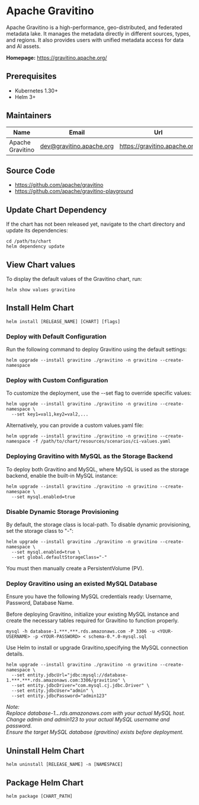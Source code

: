 <!--
  Licensed to the Apache Software Foundation (ASF) under one
  or more contributor license agreements.  See the NOTICE file
  distributed with this work for additional information
  regarding copyright ownership.  The ASF licenses this file
  to you under the Apache License, Version 2.0 (the
  "License"); you may not use this file except in compliance
  with the License.  You may obtain a copy of the License at

   http://www.apache.org/licenses/LICENSE-2.0

  Unless required by applicable law or agreed to in writing,
  software distributed under the License is distributed on an
  "AS IS" BASIS, WITHOUT WARRANTIES OR CONDITIONS OF ANY
  KIND, either express or implied.  See the License for the
  specific language governing permissions and limitations
  under the License.
-->

# Apache Gravitino

Apache Gravitino is a high-performance, geo-distributed, and federated metadata lake. It manages the
metadata directly in
different sources, types, and regions. It also provides users with unified metadata access
for data and AI assets.

**Homepage:** <https://gravitino.apache.org/>

## Prerequisites

- Kubernetes 1.30+
- Helm 3+

## Maintainers

| Name             | Email                    | Url                          |
|------------------|--------------------------|------------------------------|
| Apache Gravitino | dev@gravitino.apache.org | https://gravitino.apache.org |

## Source Code

* <https://github.com/apache/gravitino>
* <https://github.com/apache/gravitino-playground>

## Update Chart Dependency

If the chart has not been released yet, navigate to the chart directory and update its dependencies:

```console
cd /path/to/chart
helm dependency update
```

## View Chart values

To display the default values of the Gravitino chart, run:

```console
helm show values gravitino
```

## Install Helm Chart

```console
helm install [RELEASE_NAME] [CHART] [flags]
```

### Deploy with Default Configuration

Run the following command to deploy Gravitino using the default settings:

```console
helm upgrade --install gravitino ./gravitino -n gravitino --create-namespace
```

### Deploy with Custom Configuration

To customize the deployment, use the --set flag to override specific values:

```console
helm upgrade --install gravitino ./gravitino -n gravitino --create-namespace \
  --set key1=val1,key2=val2,...
```

Alternatively, you can provide a custom values.yaml file:

```console
helm upgrade --install gravitino ./gravitino -n gravitino --create-namespace -f /path/to/chart/resources/scenarios/ci-values.yaml
```

### Deploying Gravitino with MySQL as the Storage Backend

To deploy both Gravitino and MySQL, where MySQL is used as the storage backend, enable the built-in MySQL instance:

```console
helm upgrade --install gravitino ./gravitino -n gravitino --create-namespace \
  --set mysql.enabled=true
```

### Disable Dynamic Storage Provisioning

By default, the storage class is local-path. To disable dynamic provisioning, set the storage class to "-":

```console
helm upgrade --install gravitino ./gravitino -n gravitino --create-namespace \
  --set mysql.enabled=true \
  --set global.defaultStorageClass="-"
```

You must then manually create a PersistentVolume (PV).

### Deploy Gravitino using an existed MySQL Database

Ensure you have the following MySQL credentials ready: Username, Password, Database Name.

Before deploying Gravitino, initialize your existing MySQL instance and create the necessary tables required for Gravitino to function properly.

```console
mysql -h database-1.***.***.rds.amazonaws.com -P 3306 -u <YOUR-USERNAME> -p <YOUR-PASSWORD> < schema-0.*.0-mysql.sql
```

Use Helm to install or upgrade Gravitino,specifying the MySQL connection details.

```console
helm upgrade --install gravitino ./gravitino -n gravitino --create-namespace \
  --set entity.jdbcUrl="jdbc:mysql://database-1.***.***.rds.amazonaws.com:3306/gravitino" \
  --set entity.jdbcDriver="com.mysql.cj.jdbc.Driver" \
  --set entity.jdbcUser="admin" \
  --set entity.jdbcPassword="admin123"
```

_Note: \
Replace database-1.***.***.rds.amazonaws.com with your actual MySQL host. \
Change admin and admin123 to your actual MySQL username and password. \
Ensure the target MySQL database (gravitino) exists before deployment._

## Uninstall Helm Chart

```console
helm uninstall [RELEASE_NAME] -n [NAMESPACE]
```

## Package Helm Chart

```console
helm package [CHART_PATH]
```